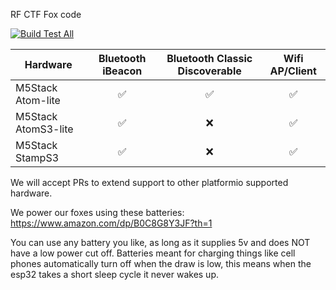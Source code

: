 RF CTF Fox code

[![Build Test All](https://github.com/rfhs/kitsune/actions/workflows/build-test-all.yaml/badge.svg)](https://github.com/rfhs/kitsune/actions/workflows/build-test-all.yaml)


|Hardware |Bluetooth iBeacon |Bluetooth Classic Discoverable |Wifi AP/Client |
|------------------- | :---------: | :------: | :---------------------------: |
|M5Stack Atom-lite |✅|✅|✅|
|M5Stack AtomS3-lite |✅|❌|✅|
|M5Stack StampS3 |✅|❌|✅|

We will accept PRs to extend support to other platformio supported hardware.

We power our foxes using these batteries:
https://www.amazon.com/dp/B0C8G8Y3JF?th=1

You can use any battery you like, as long as it supplies 5v and does NOT have a low power cut off.  Batteries meant for charging things like cell phones automatically turn off when the draw is low, this means when the esp32 takes a short sleep cycle it never wakes up.
